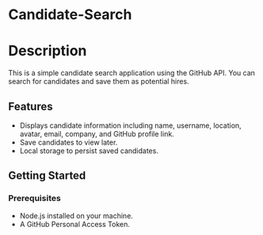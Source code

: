 # Candidate-Search

# Description
This is a simple candidate search application using the GitHub API. You can search for candidates and save them as potential hires.

## Features
- Displays candidate information including name, username, location, avatar, email, company, and GitHub profile link.
- Save candidates to view later.
- Local storage to persist saved candidates.

## Getting Started

### Prerequisites
- Node.js installed on your machine.
- A GitHub Personal Access Token.
